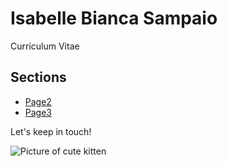 # Isabelle Bianca Sampaio
Curriculum Vitae

## Sections
- [Page2](page2.md)
- [Page3](page3.md)

Let's keep in touch!

![Picture of cute kitten](cute-kitten.jpg)
